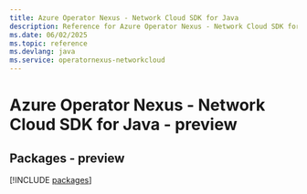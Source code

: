 ```yaml
---
title: Azure Operator Nexus - Network Cloud SDK for Java
description: Reference for Azure Operator Nexus - Network Cloud SDK for Java
ms.date: 06/02/2025
ms.topic: reference
ms.devlang: java
ms.service: operatornexus-networkcloud
---
```

# Azure Operator Nexus - Network Cloud SDK for Java - preview
## Packages - preview
[!INCLUDE [packages](operator-nexus---network-cloud-index.md)]